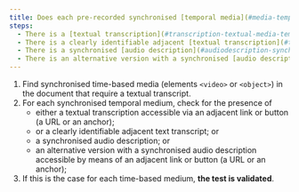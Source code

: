 ```yaml
---
title: Does each pre-recorded synchronised [temporal media](#media-temporel-type-son-video-et-synchronise) meet, if necessary, one of these conditions (excluding special cases)?
steps:
  - There is a [textual transcription](#transcription-textual-media-temporel) accessible via an [adjacent link or button](#lien-ou-bouton-adjacent).
  - There is a clearly identifiable adjacent [textual transcription](#transcription-textual-media-temporal).
  - There is a synchronised [audio description](#audiodescription-synchronisee-media-temporal).
  - There is an alternative version with a synchronised [audio description](#audiodescription-synchronisee-media-temporel) accessible via an [adjacent link or button](#lien-ou-bouton-adjacent).
---
```


1. Find synchronised time-based media (elements `<video>` or `<object>`) in the document that require a textual transcript.
2. For each synchronised temporal medium, check for the presence of
   - either a textual transcription accessible via an adjacent link or button (a URL or an anchor);
   - or a clearly identifiable adjacent text transcript; or
   - a synchronised audio description; or
   - an alternative version with a synchronised audio description accessible by means of an adjacent link or button (a URL or an anchor);
3. If this is the case for each time-based medium, **the test is validated**.
